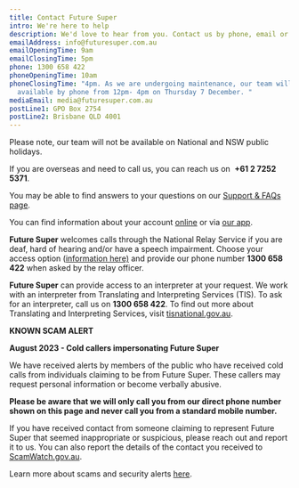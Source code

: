```yaml
---
title: Contact Future Super
intro: We're here to help
description: We'd love to hear from you. Contact us by phone, email or post.
emailAddress: info@futuresuper.com.au
emailOpeningTime: 9am
emailClosingTime: 5pm
phone: 1300 658 422
phoneOpeningTime: 10am
phoneClosingTime: "4pm. As we are undergoing maintenance, our team will not be
  available by phone from 12pm- 4pm on Thursday 7 December. "
mediaEmail: media@futuresuper.com.au
postLine1: GPO Box 2754
postLine2: Brisbane QLD 4001
---
```


Please note, our team will not be available on National and NSW public holidays.

If you are overseas and need to call us, you can reach us on  **+61 2 7252 5371**.

You may be able to find answers to your questions on our [Support & FAQs page](https://www.futuresuper.com.au/support-and-faqs).

You can find information about your account [online](https://my.futuresuper.com.au/) or via [our app](https://go.futrsupr.com/_app?linktype=TeamFS&source=ContactUs).

**Future Super** welcomes calls through the National Relay Service if you are deaf, hard of hearing and/or have a speech impairment. Choose your access option ([information here)](https://www.infrastructure.gov.au/media-communications-arts/phone/services-people-disability/accesshub/national-relay-service) and provide our phone number **1300 658 422** when asked by the relay officer.

**Future Super** can provide access to an interpreter at your request. We work with an interpreter from Translating and Interpreting Services (TIS). To ask for an interpreter, call us on **1300 658 422**. To find out more about Translating and Interpreting Services, visit [tisnational.gov.au](https://www.australianethical.com.au/EPiServer/CMS/tisnational.gov.au).

**KNOWN SCAM ALERT**

**August 2023 - Cold callers impersonating Future Super**

We have received alerts by members of the public who have received cold calls from individuals claiming to be from Future Super. These callers may request personal information or become verbally abusive.

**Please be aware that we will only call you from our direct phone number shown on this page and never call you from a standard mobile number.**

If you have received contact from someone claiming to represent Future Super that seemed inappropriate or suspicious, please reach out and report it to us. You can also report the details of the contact you received to [ScamWatch.gov.au](http://ScamWatch.gov.au).

Learn more about scams and security alerts [here](https://www.futuresuper.com.au/faqs/scams-and-security-alerts-how-can-i-keep-my-account-safe-from-potential-scammers).
